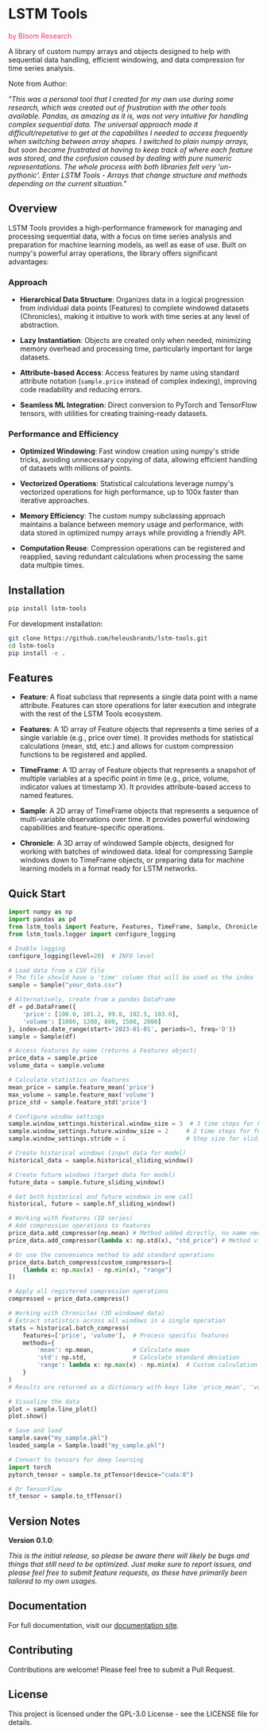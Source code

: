 # LSTM Tools
<span style="color:#E83A6B;"> by Bloom Research </span>

A library of custom numpy arrays and objects designed to help with sequential data handling, efficient windowing, and data compression for time series analysis.

Note from Author: 

*"This was a personal tool that I created for my own use during some research, which was created out of frustration with the other tools available. Pandas, as amazing as it is, was not very intuitive for handling complex sequential data. The universal approach made it difficult/repetative to get at the capabilites I needed to access frequently when switching between array shapes. I switched to plain numpy arrays, but soon became frustrated at having to keep track of where each feature was stored, and the confusion caused by dealing with pure numeric representations. The whole process with both libraries felt very 'un-pythonic'. Enter LSTM Tools - Arrays that change structure and methods depending on the current situation."*

## Overview

LSTM Tools provides a high-performance framework for managing and processing sequential data, with a focus on time series analysis and preparation for machine learning models, as well as ease of use. Built on numpy's powerful array operations, the library offers significant advantages:

### Approach

- **Hierarchical Data Structure**: Organizes data in a logical progression from individual data points (Features) to complete windowed datasets (Chronicles), making it intuitive to work with time series at any level of abstraction.
  
- **Lazy Instantiation**: Objects are created only when needed, minimizing memory overhead and processing time, particularly important for large datasets.

- **Attribute-based Access**: Access features by name using standard attribute notation (`sample.price` instead of complex indexing), improving code readability and reducing errors.

- **Seamless ML Integration**: Direct conversion to PyTorch and TensorFlow tensors, with utilities for creating training-ready datasets.

### Performance and Efficiency

- **Optimized Windowing**: Fast window creation using numpy's stride tricks, avoiding unnecessary copying of data, allowing efficient handling of datasets with millions of points.

- **Vectorized Operations**: Statistical calculations leverage numpy's vectorized operations for high performance, up to 100x faster than iterative approaches.

- **Memory Efficiency**: The custom numpy subclassing approach maintains a balance between memory usage and performance, with data stored in optimized numpy arrays while providing a friendly API.

- **Computation Reuse**: Compression operations can be registered and reapplied, saving redundant calculations when processing the same data multiple times.

## Installation

```bash
pip install lstm-tools
```

For development installation:

```bash
git clone https://github.com/heleusbrands/lstm-tools.git
cd lstm-tools
pip install -e .
```

## Features

- **Feature**: A float subclass that represents a single data point with a name attribute. Features can store operations for later execution and integrate with the rest of the LSTM Tools ecosystem.

- **Features**: A 1D array of Feature objects that represents a time series of a single variable (e.g., price over time). It provides methods for statistical calculations (mean, std, etc.) and allows for custom compression functions to be registered and applied.

- **TimeFrame**: A 1D array of Feature objects that represents a snapshot of multiple variables at a specific point in time (e.g., price, volume, indicator values at timestamp X). It provides attribute-based access to named features.

- **Sample**: A 2D array of TimeFrame objects that represents a sequence of multi-variable observations over time. It provides powerful windowing capabilities and feature-specific operations.

- **Chronicle**: A 3D array of windowed Sample objects, designed for working with batches of windowed data. Ideal for compressing Sample windows down to TimeFrame objects, or preparing data for machine learning models in a format ready for LSTM networks.

## Quick Start

```python
import numpy as np
import pandas as pd
from lstm_tools import Feature, Features, TimeFrame, Sample, Chronicle
from lstm_tools.logger import configure_logging

# Enable logging
configure_logging(level=20)  # INFO level

# Load data from a CSV file
# The file should have a 'time' column that will be used as the index
sample = Sample("your_data.csv")

# Alternatively, create from a pandas DataFrame
df = pd.DataFrame({
    'price': [100.0, 101.2, 99.8, 102.5, 103.0],
    'volume': [1000, 1200, 800, 1500, 2000]
}, index=pd.date_range(start='2023-01-01', periods=5, freq='D'))
sample = Sample(df)

# Access features by name (returns a Features object)
price_data = sample.price
volume_data = sample.volume

# Calculate statistics on features
mean_price = sample.feature_mean('price')
max_volume = sample.feature_max('volume')
price_std = sample.feature_std('price')

# Configure window settings
sample.window_settings.historical.window_size = 3  # 3 time steps for historical data
sample.window_settings.future.window_size = 2     # 2 time steps for future prediction
sample.window_settings.stride = 1                 # Step size for sliding windows

# Create historical windows (input data for model)
historical_data = sample.historical_sliding_window()

# Create future windows (target data for model)
future_data = sample.future_sliding_window()

# Get both historical and future windows in one call
historical, future = sample.hf_sliding_window()

# Working with Features (1D series)
# Add compression operations to features
price_data.add_compressor(np.mean) # Method added directly, no name necessary 
price_data.add_compressor(lambda x: np.std(x), "std_price") # Method via lambda

# Or use the convenience method to add standard operations
price_data.batch_compress(custom_compressors=[
    (lambda x: np.max(x) - np.min(x), "range")
])

# Apply all registered compression operations
compressed = price_data.compress()

# Working with Chronicles (3D windowed data)
# Extract statistics across all windows in a single operation
stats = historical.batch_compress(
    features=['price', 'volume'],  # Process specific features
    methods={
        'mean': np.mean,           # Calculate mean
        'std': np.std,             # Calculate standard deviation
        'range': lambda x: np.max(x) - np.min(x)  # Custom calculation
    }
)
# Results are returned as a dictionary with keys like 'price_mean', 'volume_std', etc.

# Visualize the data
plot = sample.line_plot()
plot.show()

# Save and load
sample.save("my_sample.pkl")
loaded_sample = Sample.load("my_sample.pkl")

# Convert to tensors for deep learning
import torch
pytorch_tensor = sample.to_ptTensor(device="cuda:0")

# Or TensorFlow
tf_tensor = sample.to_tfTensor()
```
## Version Notes
**Version 0.1.0**:

*This is the initial release, so please be aware there will likely be bugs and things that still need to be optimized. Just make sure to report issues, and please feel free to submit feature requests, as these have primarily been tailored to my own usages.*

## Documentation

For full documentation, visit our [documentation site](https://github.com/heleusbrands/lstm-tools/docs).

## Contributing

Contributions are welcome! Please feel free to submit a Pull Request.

## License

This project is licensed under the GPL-3.0 License - see the LICENSE file for details. 